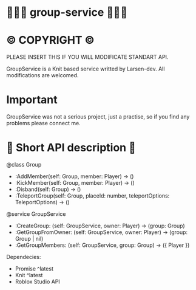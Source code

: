 # 🧑‍🤝‍🧑 group-service 🧑‍🤝‍🧑

# ©️ COPYRIGHT ©️
PLEASE INSERT THIS IF YOU WILL MODIFICATE STANDART API.

GroupService is a Knit based service writted by Larsen-dev.
All modifications are welcomed.

# Important
GroupService was not a serious project, just a practise, so if you find any problems please connect me.

# 📌 Short API description 📌
@class Group
  - :AddMember(self: Group, member: Player) -> ()
  - :KickMember(self: Group, member: Player) -> ()
  - :Disband(self: Group) -> ()
  - :TeleportGroup(self: Group, placeId: number, teleportOptions: TeleportOptions) -> ()

@service GroupService
  - :CreateGroup: (self: GroupService, owner: Player) -> (group: Group)
  - :GetGroupFromOwner: (self: GroupService, owner: Player) -> (group: Group | nil)
  - :GetGroupMembers: (self: GroupService, group: Group) -> ({  Player  })

Dependecies:
  - Promise ^latest
  - Knit ^latest
  - Roblox Studio API
